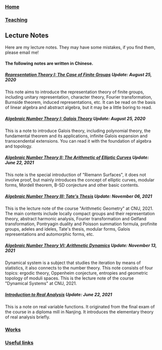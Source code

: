 ### [Home](https://ziyangzhu.github.io/Home/)
### [Teaching](https://ziyangzhu.github.io/Teaching/)
## Lecture Notes
Here are my lecture notes. They may have some mistakes, if you find them, please email me!

#### The following notes are written in Chinese.

##### **[Representation Theory I: The Case of Finite Groups](https://github.com/ZiyangZhu/Notes/files/7538488/RTFG.pdf)** _Update: August 25, 2020_
This note aims to introduce the representation theory of finite groups, including unitary representation, character theory, Fourier transformation, Burnside theorem, induced representations, etc. It can be read on the basis of linear algebra and abstract algebra, but it may be a little boring to read.

##### **[Algebraic Number Theory I: Galois Theory](https://github.com/ZiyangZhu/Notes/files/7538510/Galois.pdf)** _Update: August 25, 2020_
This is a note to introduce Galois theory, including polynomial theory, the fundamental theorem and its applications, infinite Galois expansion and transcendental extensions. You can read it with the foundation of algebra and topology.

##### **[Algebraic Number Theory II: The Arithmetic of Elliptic Curves](https://github.com/ZiyangZhu/Notes/files/7538520/EC.pdf)** _Update: June 22, 2021_
This note is the special introduction of "Riemann Surfaces",  it does not involve proof, but mainly introduces the concept of elliptic curves, modular forms, Mordell theorem, B-SD conjecture and other basic contents.

##### **[Algebraic Number Theory III: Tate's Thesis](https://github.com/ZiyangZhu/Notes/files/7538531/Tate.pdf)** _Update: November 06, 2021_
This is the lecture note of the course "Arithmetic Geometry" at CNU, 2021. The main contents include locally compact groups and their representation theory, abstract harmonic analysis, Fourier transformation and Gelfand transformation, Pontryagin duality and Poisson summation formula, profinite groups, adeles and ideles, Tate's thesis, modular forms, Galois representations and automorphic forms, etc.

##### **[Algebraic Number Theory VI: Arithmetic Dynamics](https://github.com/ZiyangZhu/Notes/files/7538546/default.pdf)** _Update: November 13, 2021_
Dynamical system is a subject that studies the iteration by means of statistics, it also connects to the number theory. This note consists of four topics: ergodic theory, Oppenheim conjecture, entropies and geometric topology of moduli spaces. This is the lecture note of the course "Dynamical Systems" at CNU, 2021.

##### **[Introduction to Real Analysis](https://github.com/ZiyangZhu/Notes/files/7538541/RA.pdf)** _Update: June 22, 2021_
This is a note on real variable functions. It originated from the final exam of the course in a diploma mill in Nanjing. It introduces the elementary theory of real analysis briefly.

### [Works](https://ziyangzhu.github.io/Works/)
### [Useful links](https://ziyangzhu.github.io/Links/)
